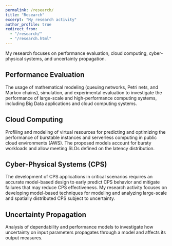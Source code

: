 ```yaml
---
permalink: /research/
title: "Research"
excerpt: "My research activity"
author_profile: true
redirect_from: 
  - "/research/"
  - "/research.html"
---
```


My research focuses on performance evaluation, cloud computing, cyber-physical systems, and uncertainty propagation.

## Performance Evaluation
The usage of mathematical modeling (queuing networks, Petri nets, and Markov chains), simulation, and experimental evaluation to investigate the performance of large-scale and high-performance computing systems, including Big Data applications and cloud computing systems.

## Cloud Computing
Profiling and modeling of virtual resources for predicting and optimizing the performance of burstable instances and serverless computing in public cloud environments (AWS). The proposed models account for bursty workloads and allow meeting SLOs defined on the latency distribution.

## Cyber-Physical Systems (CPS)
The development of CPS applications in critical scenarios requires an accurate model-based design to early predict CPS behavior and mitigate failures that may reduce CPS effectiveness. My research activity focuses on developing model-based techniques for modeling and analyzing large-scale and spatially distributed CPS subject to uncertainty.

## Uncertainty Propagation
Analysis of dependability and performance models to investigate how uncertainty on input parameters propagates through a model and affects its output measures.
